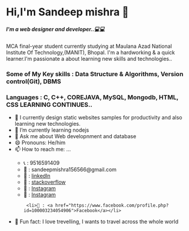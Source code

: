 <html>
  <body style="backgroundcolor:black;text:white">

<h1>Hi,I'm Sandeep mishra 🙋‍</h1>
  
  <h5> I'm a web designer and developer..💻💻 </h5> 
  <p> MCA final-year student currently studying at Maulana Azad National Institute Of Technology,(MANIT), Bhopal. I'm a hardworking & a quick learner.I'm passionate a about learning new skills and technologies..</p>

  <h3>Some of My Key skills : Data Structure & Algorithms, Version control(Git), DBMS</h3>
  <h3>Languages : C, C++, COREJAVA, MySQL, Mongodb, HTML, CSS LEARNING CONTINUES..</h3> 
  
   <ul>
   <li>🌱 I currently design static websites samples for productivity and also learning new technologies.</li>
   <li>🌱 I’m currently learning nodejs</li>
   <li> 💬 Ask me about Web developnment and database</li>
   <li>😄 Pronouns: He/him</li>
   <li>📫 How to reach me: ... </li>
   <ul>
   <li>📞 : 9516591409</li>
   <li>📩 : sandeepmishra156566@gmail.com </li>
   <li>🔗 : <a href="https://www.linkedin.com/in/sandeep-mishra-74ba7816a/">linkedIn</a></li>
   <li>🔗 : <a href="https://stackoverflow.com/users/13263583/sandeep-mishra?tab=profile">stackoverflow</a></li>
   <li>🔗 : <a href="https://www.instagram.com/sandeeep_mishra_/">Instagram</a></li>
   <li>🔗 : <a href="https://twitter.com/SANDEEP50448451">Instagram</a></li>
     
     <li>🔗 : <a href="https://www.facebook.com/profile.php?id=100003234054906">Facebook</a></li>
   </ul>
   <li>👯 Fun fact: I love trevelling, I wants to travel across the whole world</li>
   </ul>
     </body>
</html>
  
  
  
 
  
  
  
  
   
     
  

<!--
**sandy0280/sandy0280** is a ✨ _special_ ✨ repository because its `README.md` (this file) appears on your GitHub profile.

Here are some ideas to get you started:

-  I’m currently working on ...
-  <img align= "right" src ="D:\SANDEEP IMAGES\sandeep\20190609_205154/ frame" alt="Content not available">
-  I’m looking to collaborate on ...
- 🤔 I’m looking for help with ...
  
-->
